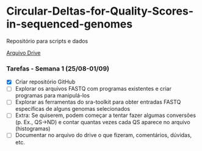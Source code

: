 # Circular-Deltas-for-Quality-Scores-in-sequenced-genomes

Repositório para scripts e dados

[Arquivo Drive](https://docs.google.com/document/d/1WUx4CH5eeIKZLA9kz79_lUxWGmQXeqUjmw3htdJqUh8/edit#)

### Tarefas - Semana 1 (25/08-01/09)

- [x] Criar repositório GitHub
- [ ] Explorar os arquivos FASTQ com programas existentes e criar programas para manipulá-los
- [ ] Explorar as ferramentas do sra-toolkit para obter entradas FASTQ específicas de alguns genomas selecionados
- [ ] Extra: Se quiserem, podem começar a tentar fazer algumas conversões (p. Ex., QS->ND) e contar quantas vezes cada QS aparece no arquivo (histogramas)
- [ ] Documentar no arquivo do drive o que fizeram, comentários, dúvidas, etc.

